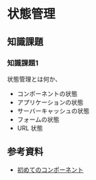 # 状態管理

## 知識課題

### 知識課題1

状態管理とは何か、

- コンポーネントの状態
- アプリケーションの状態
- サーバーキャッシュの状態
- フォームの状態
- URL 状態

## 参考資料

- [初めてのコンポーネント](https://ja.react.dev/learn/your-first-component)
